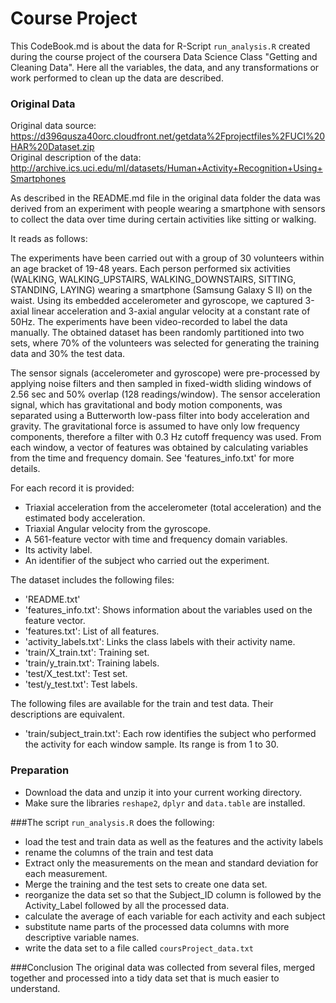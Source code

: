 # Course Project
This CodeBook.md is about the data for R-Script  `run_analysis.R` created during the course project of the coursera Data Science Class "Getting and Cleaning Data". 
Here all the variables, the data, and any transformations or work  performed to clean up the data are described. 
 
### Original Data
Original data source: https://d396qusza40orc.cloudfront.net/getdata%2Fprojectfiles%2FUCI%20HAR%20Dataset.zip  
Original description of the data: http://archive.ics.uci.edu/ml/datasets/Human+Activity+Recognition+Using+Smartphones 

As described in the README.md file in the original data folder the data was derived from an experiment with people wearing a smartphone with sensors to collect the data over time during certain activities like sitting or walking.

It reads as follows:

The experiments have been carried out with a group of 30 volunteers within an age bracket of 19-48 years. Each person performed six activities (WALKING, WALKING_UPSTAIRS, WALKING_DOWNSTAIRS, SITTING, STANDING, LAYING) wearing a smartphone (Samsung Galaxy S II) on the waist. Using its embedded accelerometer and gyroscope, we captured 3-axial linear acceleration and 3-axial angular velocity at a constant rate of 50Hz. The experiments have been video-recorded to label the data manually. The obtained dataset has been randomly partitioned into two sets, where 70% of the volunteers was selected for generating the training data and 30% the test data. 

The sensor signals (accelerometer and gyroscope) were pre-processed by applying noise filters and then sampled in fixed-width sliding windows of 2.56 sec and 50% overlap (128 readings/window). The sensor acceleration signal, which has gravitational and body motion components, was separated using a Butterworth low-pass filter into body acceleration and gravity. The gravitational force is assumed to have only low frequency components, therefore a filter with 0.3 Hz cutoff frequency was used. From each window, a vector of features was obtained by calculating variables from the time and frequency domain. See 'features_info.txt' for more details. 

For each record it is provided:

- Triaxial acceleration from the accelerometer (total acceleration) and the estimated body acceleration.
- Triaxial Angular velocity from the gyroscope. 
- A 561-feature vector with time and frequency domain variables. 
- Its activity label. 
- An identifier of the subject who carried out the experiment.

The dataset includes the following files:

- 'README.txt'
- 'features_info.txt': Shows information about the variables used on the feature vector.
- 'features.txt': List of all features.
- 'activity_labels.txt': Links the class labels with their activity name.
- 'train/X_train.txt': Training set.
- 'train/y_train.txt': Training labels.
- 'test/X_test.txt': Test set.
- 'test/y_test.txt': Test labels.

The following files are available for the train and test data. Their descriptions are equivalent. 
- 'train/subject_train.txt': Each row identifies the subject who performed the activity for each window sample. Its range is from 1 to 30. 

### Preparation
- Download the data and unzip it into your current working directory.
- Make sure the libraries `reshape2`, `dplyr` and `data.table` are installed.

###The script
`run_analysis.R` does the following:
- load the test and train data as well as the features and the activity labels
- rename the columns of the train and test data
- Extract only the measurements on the mean and standard deviation for each measurement.
- Merge the training and the test sets to create one data set.
- reorganize the data set so that the Subject_ID column is followed by the Activity_Label followed by all the processed data.
-  calculate the average of each variable for each activity and each subject
- substitute name parts of the processed data columns with more descriptive variable names. 
- write the data set to a file called `coursProject_data.txt`

###Conclusion
The original data was collected from several files, merged together and processed into a tidy data set that is much easier to understand.